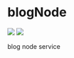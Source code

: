 # blogNode
<p align="cetner">
  <img src="https://img.shields.io/badge/node-v8.9.3-green.svg"/>
  <img src="https://img.shields.io/badge/release-v1.0.0-blue.svg"/>
</p>

blog node service
